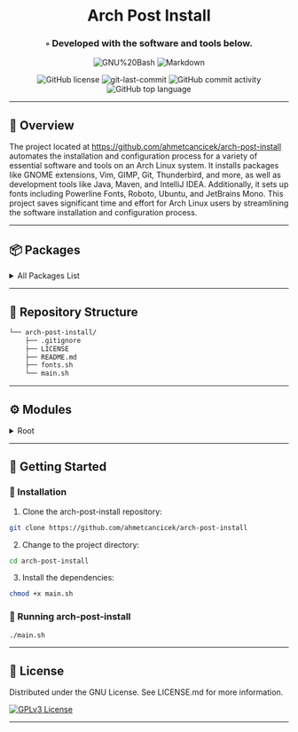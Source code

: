 <div align="center">
<h1 align="center">
<br>Arch Post Install
</h1>
<h3>◦ Developed with the software and tools below.</h3>

<p align="center">
<img src="https://img.shields.io/badge/GNU%20Bash-4EAA25.svg?style&logo=GNU-Bash&logoColor=white" alt="GNU%20Bash" />
<img src="https://img.shields.io/badge/Markdown-000000.svg?style&logo=Markdown&logoColor=white" alt="Markdown" />
</p>
<img src="https://img.shields.io/github/license/ahmetcancicek/arch-post-install?style&color=5D6D7E" alt="GitHub license" />
<img src="https://img.shields.io/github/last-commit/ahmetcancicek/arch-post-install?style&color=5D6D7E" alt="git-last-commit" />
<img src="https://img.shields.io/github/commit-activity/m/ahmetcancicek/arch-post-install?style&color=5D6D7E" alt="GitHub commit activity" />
<img src="https://img.shields.io/github/languages/top/ahmetcancicek/arch-post-install?style&color=5D6D7E" alt="GitHub top language" />
</div>

---


## 📍 Overview

The project located at https://github.com/ahmetcancicek/arch-post-install automates the installation and configuration process for a variety of essential software and tools on an Arch Linux system. It installs packages like GNOME extensions, Vim, GIMP, Git, Thunderbird, and more, as well as development tools like Java, Maven, and IntelliJ IDEA. Additionally, it sets up fonts including Powerline Fonts, Roboto, Ubuntu, and JetBrains Mono. This project saves significant time and effort for Arch Linux users by streamlining the software installation and configuration process.

---


## 📦 Packages

<details closed><summary>All Packages List</summary>

* Curl
* Wget
* Tree
* VIM
* Gnome Boxes
* Terminator
* GIMP
* GIT
* Thunderbird
* KeePassXC
* Gnome Boxes
* Spotify
* LibreOffice
* OpenVPN
* Gnome Sound Recorder
* Yay
* Google Chrome
* Visual Studio Code
* Android Tools
* OpenJDK
* Oracle Java JDK
* Spring CLI
* Maven
* Gradle
* IntelliJ IDEA Ultimate
* Postman
* Docker
* Flatpak Repository
* Nvidia Driver

</details>

---


## 📂 Repository Structure

```sh
└── arch-post-install/
    ├── .gitignore
    ├── LICENSE
    ├── README.md
    ├── fonts.sh
    └── main.sh
```

---


## ⚙️ Modules

<details closed><summary>Root</summary>

| File                                                                              | Summary                                                                                                                                                                                                                                                                                                                                                                                                                            |
| ---                                                                               | ---                                                                                                                                                                                                                                                                                                                                                                                                                                |
| [main.sh](https://github.com/ahmetcancicek/arch-post-install/blob/main/main.sh)   | The code in main.sh performs a series of installations and configurations for various software and tools. It installs essential packages, Bluetooth driver, GNOME extensions, Vim, Gnome-Boxes, GIMP, Git, Thunderbird, KeePassXC, Spotify, LibreOffice, OpenVPN, and more. It also installs Java, Spring CLI, Maven, Gradle, IntelliJ IDEA, and Postman. Additionally, it installs Docker, Flatpak repository, and Nvidia driver. |
| [fonts.sh](https://github.com/ahmetcancicek/arch-post-install/blob/main/fonts.sh) | This code installs various fonts including Powerline Fonts, Roboto, Noto Sans, Fira Mono, Clear Sans, Fira Sans, Roboto Slab, Overpass, Ubuntu, Ubuntu Mono, Ubuntu Condensed, Overpass Mono, JetBrains Mono, Inter, Hack, Monaco, and MesloLGS.                                                                                                                                                                                   |

</details>

---



## 🚀 Getting Started

### 🔧 Installation

1. Clone the arch-post-install repository:
```sh
git clone https://github.com/ahmetcancicek/arch-post-install
```

2. Change to the project directory:
```sh
cd arch-post-install
```

3. Install the dependencies:
```sh
chmod +x main.sh
```

### 🤖 Running arch-post-install

```sh
./main.sh
```

---


## 📄 License

Distributed under the GNU License. See LICENSE.md for more information.

[![GPLv3 License](https://img.shields.io/badge/License-GPL%20v3-yellow.svg)](https://opensource.org/licenses/)

---